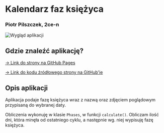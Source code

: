 # Kalendarz faz księżyca


### Piotr Pilszczek, 2ce-n

![Wygląd aplikacji](https://i.imgur.com/xBFGt4y.png)


## Gdzie znaleźć aplikację?

[-> Link do strony na GitHub Pages](https://piotrpilszczek.github.io/moon-calendar/)

[-> Link do kodu źródłowego strony na GitHub'ie](https://github.com/piotrpilszczek/moon-calendar)


## Opis aplikacji

Aplikacja podaje fazę księżyca wraz z nazwą oraz zdjęciem poglądowym przypisaną do wybranej daty.

Obliczenia wykonuję w klasie `Phases`, w funkcji `calculate()`. Obliczam ilość dni, która minęła od ostatniego cyklu, a następnie wg. niej wypisuję fazę księżyca.